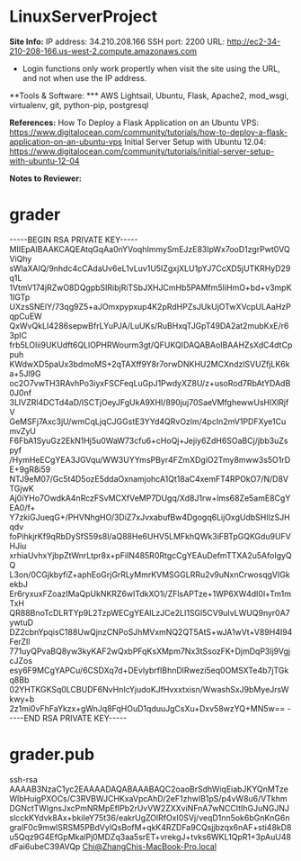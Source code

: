 # LinuxServerProject

**Site Info:**
IP address: 34.210.208.166
SSH port: 2200
URL: http://ec2-34-210-208-166.us-west-2.compute.amazonaws.com

* Login functions only work propertly when visit the site using the URL, and not when use the IP address.


**Tools & Software: ***
AWS Lightsail, Ubuntu, Flask, Apache2, mod_wsgi, virtualenv, git, python-pip, postgresql


**References:**
How To Deploy a Flask Application on an Ubuntu VPS: https://www.digitalocean.com/community/tutorials/how-to-deploy-a-flask-application-on-an-ubuntu-vps
Initial Server Setup with Ubuntu 12.04: https://www.digitalocean.com/community/tutorials/initial-server-setup-with-ubuntu-12-04


**Notes to Reviewer:**

grader
===========================
-----BEGIN RSA PRIVATE KEY-----
MIIEpAIBAAKCAQEAtqGqAa0nYVoqhImmySmEJzE83lpWx7ooD1zgrPwt0VQViQhy
sWlaXAIQ/9nhdc4cCAdaUv6eL1vLuv1U5IZgxjXLU1pYJ7CcXD5jUTKRHyD29q1L
1VtmV174jRZwO8DQgpbSIRibjRiTSbJXHJCmHb5PAMfm5IiHmO+bd+v3mpK1IGTp
UXzsSNElY/73qg9Z5+aJOmxpypxup4K2pRdHPZsJUkUjOTwXVcpULAaHzPqpCuEW
QxWvQkLI4286sepwBfrLYuPJA/LuUKs/RuBHxqTJGpT49DA2at2mubKxE/r63pIC
frb5LOlii9UKUdft6QLlOPHRWourm3gt/QFUKQIDAQABAoIBAAHZsXdC4dtCppuh
KWdwXD5paUx3bdmoMS+2qTAXff9Y8r7orwDNKHU2MCXndzlSVUZfjLK6ka+5Jl9G
oc2O7vwTH3RAvhPo3iyxFSCFeqLuGpJ1PwdyXZ8U/z+usoRod7RbAtYDAdB0J0nf
3LIVZRl4DCTd4aD/ISCTjOeyJFgUkA9XHl/890juj70SaeVMfghewwUsHlXlRjfV
GeMSFj7Axc3jU/wmCqLjqCJGGstE3YYd4QRvOzlm/4pcIn2mV1PDFXye1CumvZyU
F6FbA1SyuGz2EkN1Hj5u0WaW73cfu6+cHoQj+Jejiy6ZdH6SOaBCj/jbb3uZspyf
/HymHeECgYEA3JGVqu/WW3UYYmsPByr4FZmXDgiO2Tmy8mww3s5O1rDE+9gR8i59
NTJ9eM07/Gc5t4D5ozE5ddaOxnamjohcA1Qt18aC4xemFT4RPOkO7/N/D8VTGjwK
Aj0iYHo7OwdkA4nRczFSvMCXfVeMP7DUgq/Xd8J1rw+lms68Ze5amE8CgYEA0/f+
Y7zkiGJueqG+/PHVNhgHO/3DiZ7xJvxabufBw4Dgogq6LijOxgUdbSHIlzSJHqdv
foPihkjrKf9qRbDySfS59s8l/aQ88He6UHV5LMFkhQWk3iFBTpGQKGdu9UFVHJiu
xrhiaUvhxYjbpZtWnrLtpr8x+pFiIN485R0RtgcCgYEAuDefmTTXA2u5AfoIgyQQ
L3on/0CGjkbyfiZ+aphEoGrjGrRLyMmrKVMSGGLRRu2v9uNxnCrwosqgVIGkekbJ
Er6ryxuxFZoazIMaQpUkNKRZ6wITdkXO1i/ZFlsAPTze+1WP6XW4dI0l+Tm1mTxH
QR88BnoTcDLRTYp9L2TzpWECgYEAlLzJCe2LI1SGl5CV9uIvLWUQ9nyr0A7ywtuD
DZ2cbnYpqisC188UwQjnzCNPoSJhMVxmNQ2QT5AtS+wJA1wVt+V89H4I94FerZIl
771uyQPvaBQ8yw3kyKAF2wQxbPFqKsXMpm7Nx3tSsozFK+DjmDqP3lj9VgjcJZos
esy6F9MCgYAPCu/6CSDXq7d+DEvlybrfIBhnDlRwezi5eq0OMSXTe4b7jTGkq8Bb
02YHTKGKSq0LCBUDF6NvHnIcYjudoKJfHvxxtxisn/WwashSxJ9bMyeJrsWkwy+b
2z1mi0vFhFaYkzx+gWnJq8FqHOuD1qduuJgCsXu+Dxv58wzYQ+MN5w==
-----END RSA PRIVATE KEY-----


grader.pub
===========================
ssh-rsa AAAAB3NzaC1yc2EAAAADAQABAAABAQC2oaoBrSdhWiqEiabJKYQnMTzeWlbHuigPXOCs/C3RVBWJCHKxaVpcAhD/2eF1zhwIB1pS/p4vW8u6/VTkhmDGNctTWlgnsJxcPmNRMpEfIPb2rUvVW2ZXXviNFnA7wNCCltIhGJuNGJNJslcckKYdvk8Ax+bkiIeY75t36/eakrUgZOlRfOxI0SVj/veqD1nn5ok6bGnKnG6ngralF0c9mwlSRSM5PBdVylQsBofM+qkK4RZDFa9CQsjjbzqx6nAF+sti48kD8u5Qqz9G4EfGpMkalPj0MDZq3aa5srET+vrekgJ+tvks6WKL1QpR1+3pAuU48dFai6ubeC39AVQp Chi@ZhangChis-MacBook-Pro.local
